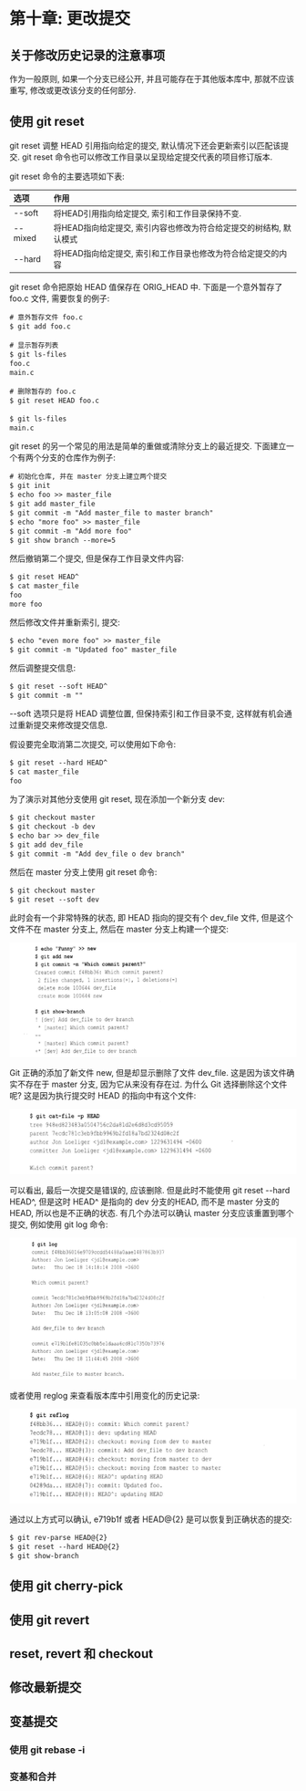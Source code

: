 # 第十章: 更改提交 #

## 关于修改历史记录的注意事项 ##

作为一般原则, 如果一个分支已经公开, 并且可能存在于其他版本库中, 那就不应该重写, 修改或更改该分支的任何部分.

## 使用 git reset ##

git reset 调整 HEAD 引用指向给定的提交, 默认情况下还会更新索引以匹配该提交. git reset 命令也可以修改工作目录以呈现给定提交代表的项目修订版本.

git reset 命令的主要选项如下表:

| 选项 | 作用 |
|:--|:--|
| --soft | 将HEAD引用指向给定提交, 索引和工作目录保持不变. |
| --mixed | 将HEAD指向给定提交, 索引内容也修改为符合给定提交的树结构, 默认模式 |
| --hard | 将HEAD指向给定提交, 索引和工作目录也修改为符合给定提交的内容 |

git reset 命令把原始 HEAD 值保存在 ORIG_HEAD 中. 下面是一个意外暂存了 foo.c 文件, 需要恢复的例子:

```
# 意外暂存文件 foo.c
$ git add foo.c

# 显示暂存列表
$ git ls-files
foo.c
main.c

# 删除暂存的 foo.c
$ git reset HEAD foo.c

$ git ls-files
main.c
```

git reset 的另一个常见的用法是简单的重做或清除分支上的最近提交. 下面建立一个有两个分支的仓库作为例子:

```
# 初始化仓库, 并在 master 分支上建立两个提交
$ git init
$ echo foo >> master_file
$ git add master_file
$ git commit -m "Add master_file to master branch"
$ echo "more foo" >> master_file
$ git commit -m "Add more foo"
$ git show branch --more=5
```

然后撤销第二个提交, 但是保存工作目录文件内容:

```
$ git reset HEAD^
$ cat master_file
foo
more foo
```

然后修改文件并重新索引, 提交:

```
$ echo "even more foo" >> master_file
$ git commit -m "Updated foo" master_file
```

然后调整提交信息:

```
$ git reset --soft HEAD^
$ git commit -m ""
```

--soft 选项只是将 HEAD 调整位置, 但保持索引和工作目录不变, 这样就有机会通过重新提交来修改提交信息.

假设要完全取消第二次提交, 可以使用如下命令:

```
$ git reset --hard HEAD^
$ cat master_file
foo
```

为了演示对其他分支使用 git reset, 现在添加一个新分支 dev:

```
$ git checkout master
$ git checkout -b dev
$ echo bar >> dev_file
$ git add dev_file
$ git commit -m "Add dev_file o dev branch"
```

然后在 master 分支上使用 git reset 命令:

```
$ git checkout master
$ git reset --soft dev
```

此时会有一个非常特殊的状态, 即 HEAD 指向的提交有个 dev_file 文件, 但是这个文件不在 master 分支上, 然后在 master 分支上构建一个提交:

![图 在 master 分支上构建提交](./images/image10-01.png)

Git 正确的添加了新文件 new, 但是却显示删除了文件 dev_file. 这是因为该文件确实不存在于 master 分支, 因为它从来没有存在过. 为什么 Git 选择删除这个文件呢? 这是因为执行提交时 HEAD 的指向中有这个文件:

![图 提交的 HEAD](./images/image10-02.png)

可以看出, 最后一次提交是错误的, 应该删除. 但是此时不能使用 git reset --hard HEAD^, 但是这时 HEAD^ 是指向的 dev 分支的HEAD, 而不是 master 分支的 HEAD, 所以也是不正确的状态.
有几个办法可以确认 master 分支应该重置到哪个提交, 例如使用 git log 命令:

![图 git log 确认提交](./images/image10-03.png)

或者使用 reglog 来查看版本库中引用变化的历史记录:

![图 git reflog 确认提交](./images/image10-04.png)

通过以上方式可以确认, e719b1f 或者 HEAD@{2} 是可以恢复到正确状态的提交:

```
$ git rev-parse HEAD@{2}
$ git reset --hard HEAD@{2}
$ git show-branch
```

## 使用 git cherry-pick ##

## 使用 git revert ##

## reset, revert 和 checkout ##

## 修改最新提交 ##

## 变基提交 ##

### 使用 git rebase -i ###

### 变基和合并 ###
